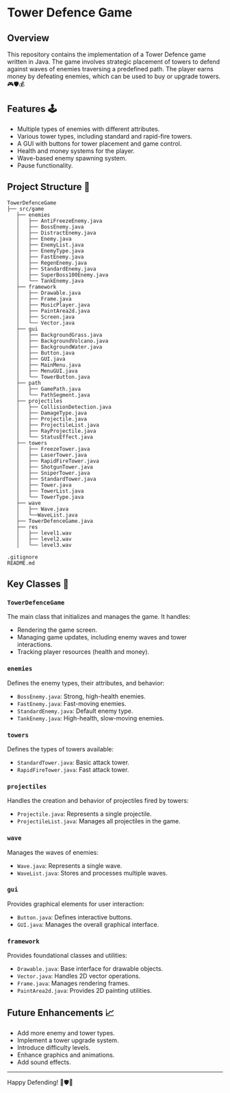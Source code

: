 # Tower Defence Game

## Overview
This repository contains the implementation of a Tower Defence game written in Java. The game involves strategic placement of towers to defend against waves of enemies traversing a predefined path. The player earns money by defeating enemies, which can be used to buy or upgrade towers. 🎮🛡️💰

## Features 🕹️
- Multiple types of enemies with different attributes.
- Various tower types, including standard and rapid-fire towers.
- A GUI with buttons for tower placement and game control.
- Health and money systems for the player.
- Wave-based enemy spawning system.
- Pause functionality.

## Project Structure 🌲
```
TowerDefenceGame
├── src/game
   ├── enemies
   │   ├── AntiFreezeEnemy.java
   │   ├── BossEnemy.java
   │   ├── DistractEnemy.java
   │   ├── Enemy.java
   │   ├── EnemyList.java
   │   ├── EnemyType.java
   │   ├── FastEnemy.java
   │   ├── RegenEnemy.java
   │   ├── StandardEnemy.java
   │   ├── SuperBoss100Enemy.java
   │   └── TankEnemy.java
   ├── framework
   │   ├── Drawable.java
   │   ├── Frame.java
   │   ├── MusicPlayer.java
   │   ├── PaintArea2d.java
   │   ├── Screen.java
   │   └── Vector.java
   ├── gui
   │   ├── BackgroundGrass.java
   │   ├── BackgroundVolcano.java
   │   ├── BackgroundWater.java
   │   ├── Button.java
   │   ├── GUI.java
   │   ├── MainMenu.java
   │   ├── MenuGUI.java
   │   └── TowerButton.java
   ├── path
   │   ├── GamePath.java
   │   └── PathSegment.java
   ├── projectiles
   │   ├── CollisionDetection.java
   │   ├── DamageType.java
   │   ├── Projectile.java
   │   ├── ProjectileList.java
   │   ├── RayProjectile.java
   │   └── StatusEffect.java
   ├── towers
   │   ├── FreezeTower.java
   │   ├── LaserTower.java
   │   ├── RapidFireTower.java
   │   ├── ShotgunTower.java
   │   ├── SniperTower.java
   │   ├── StandardTower.java
   │   ├── Tower.java
   │   ├── TowerList.java
   │   └── TowerType.java
   ├── wave
   │   ├── Wave.java
   │   └──WaveList.java
   ├── TowerDefenceGame.java
   ├── res
   │   ├── level1.wav
   │   ├── level2.wav
   │   └── level3.wav

.gitignore
README.md
```

## Key Classes 🎯

### `TowerDefenceGame`
The main class that initializes and manages the game. It handles:
- Rendering the game screen.
- Managing game updates, including enemy waves and tower interactions.
- Tracking player resources (health and money).

### `enemies`
Defines the enemy types, their attributes, and behavior:
- `BossEnemy.java`: Strong, high-health enemies.
- `FastEnemy.java`: Fast-moving enemies.
- `StandardEnemy.java`: Default enemy type.
- `TankEnemy.java`: High-health, slow-moving enemies. 

### `towers`
Defines the types of towers available:
- `StandardTower.java`: Basic attack tower.
- `RapidFireTower.java`: Fast attack tower. 

### `projectiles`
Handles the creation and behavior of projectiles fired by towers:
- `Projectile.java`: Represents a single projectile.
- `ProjectileList.java`: Manages all projectiles in the game. 

### `wave`
Manages the waves of enemies:
- `Wave.java`: Represents a single wave.
- `WaveList.java`: Stores and processes multiple waves. 

### `gui`
Provides graphical elements for user interaction:
- `Button.java`: Defines interactive buttons.
- `GUI.java`: Manages the overall graphical interface. 

### `framework`
Provides foundational classes and utilities:
- `Drawable.java`: Base interface for drawable objects.
- `Vector.java`: Handles 2D vector operations.
- `Frame.java`: Manages rendering frames.
- `PaintArea2d.java`: Provides 2D painting utilities. 


## Future Enhancements 📈
- Add more enemy and tower types.
- Implement a tower upgrade system.
- Introduce difficulty levels.
- Enhance graphics and animations.
- Add sound effects. 


---
Happy Defending! 🎯🛡️👾

